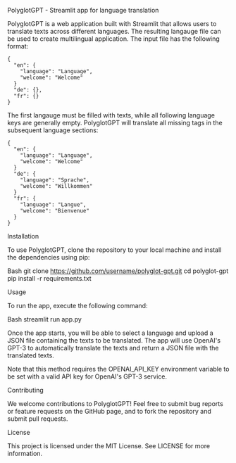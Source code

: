 PolyglotGPT - Streamlit app for language translation

PolyglotGPT is a web application built with Streamlit that allows users to translate texts across different languages. The resulting langauge file can be used to create multilingual application. The input file has the following format:
```
{
  "en": {
    "language": "Language",
    "welcome": "Welcome"
  }
  "de": {},
  "fr": {}
}
```
The first langauge must be filled with texts, while all following language keys are generally empty. PolyglotGPT will translate all missing tags in the subsequent language sections:
```
{
  "en": {
    "language": "Language",
    "welcome": "Welcome"
  }
  "de": {
    "language": "Sprache",
    "welcome": "Willkommen"
  }
  "fr": {
    "language": "Langue",
    "welcome": "Bienvenue"
  }
}
```

Installation

To use PolyglotGPT, clone the repository to your local machine and install the dependencies using pip:

Bash
git clone https://github.com/username/polyglot-gpt.git
cd polyglot-gpt
pip install -r requirements.txt

Usage

To run the app, execute the following command:

Bash
streamlit run app.py

Once the app starts, you will be able to select a language and upload a JSON file containing the texts to be translated. The app will use OpenAI's GPT-3 to automatically translate the texts and return a JSON file with the translated texts.

Note that this method requires the OPENAI_API_KEY environment variable to be set with a valid API key for OpenAI's GPT-3 service.

Contributing

We welcome contributions to PolyglotGPT! Feel free to submit bug reports or feature requests on the GitHub page, and to fork the repository and submit pull requests.

License

This project is licensed under the MIT License. See LICENSE for more information.